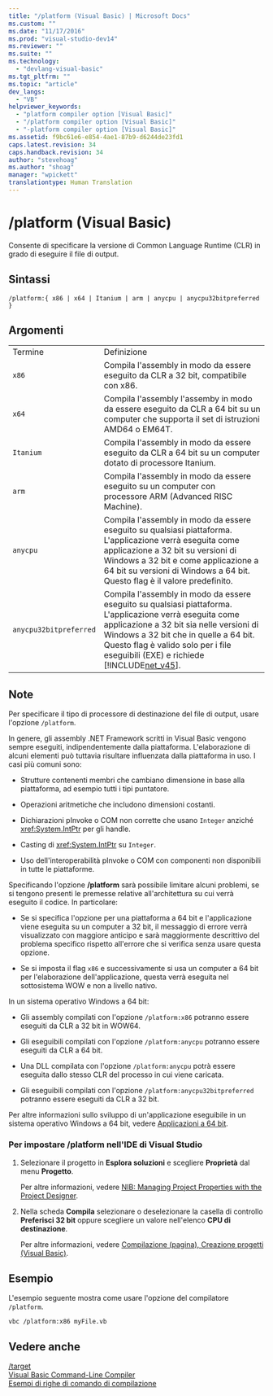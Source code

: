 ```yaml
---
title: "/platform (Visual Basic) | Microsoft Docs"
ms.custom: ""
ms.date: "11/17/2016"
ms.prod: "visual-studio-dev14"
ms.reviewer: ""
ms.suite: ""
ms.technology: 
  - "devlang-visual-basic"
ms.tgt_pltfrm: ""
ms.topic: "article"
dev_langs: 
  - "VB"
helpviewer_keywords: 
  - "platform compiler option [Visual Basic]"
  - "/platform compiler option [Visual Basic]"
  - "-platform compiler option [Visual Basic]"
ms.assetid: f9bc61e6-e854-4ae1-87b9-d6244de23fd1
caps.latest.revision: 34
caps.handback.revision: 34
author: "stevehoag"
ms.author: "shoag"
manager: "wpickett"
translationtype: Human Translation
---
```

# /platform (Visual Basic)
Consente di specificare la versione di Common Language Runtime \(CLR\) in grado di eseguire il file di output.  
  
## Sintassi  
  
```  
/platform:{ x86 | x64 | Itanium | arm | anycpu | anycpu32bitpreferred }  
```  
  
## Argomenti  
  
|||  
|-|-|  
|Termine|Definizione|  
|`x86`|Compila l'assembly in modo da essere eseguito da CLR a 32 bit, compatibile con x86.|  
|`x64`|Compila l'assembly l'assemby in modo da essere eseguito da CLR a 64 bit su un computer che supporta il set di istruzioni AMD64 o EM64T.|  
|`Itanium`|Compila l'assembly in modo da essere eseguito da CLR a 64 bit su un computer dotato di processore Itanium.|  
|`arm`|Compila l'assembly in modo da essere eseguito su un computer con processore ARM \(Advanced RISC Machine\).|  
|`anycpu`|Compila l'assembly in modo da essere eseguito su qualsiasi piattaforma.  L'applicazione verrà eseguita come applicazione a 32 bit su versioni di Windows a 32 bit e come applicazione a 64 bit su versioni di Windows a 64 bit.  Questo flag è il valore predefinito.|  
|`anycpu32bitpreferred`|Compila l'assembly in modo da essere eseguito su qualsiasi piattaforma.  L'applicazione verrà eseguita come applicazione a 32 bit sia nelle versioni di Windows a 32 bit che in quelle a 64 bit.  Questo flag è valido solo per i file eseguibili \(EXE\) e richiede [!INCLUDE[net_v45](../../../visual-basic/reference/command-line-compiler/includes/net_v45_md.md)].|  
  
## Note  
 Per specificare il tipo di processore di destinazione del file di output, usare l'opzione `/platform`.  
  
 In genere, gli assembly .NET Framework scritti in Visual Basic vengono sempre eseguiti, indipendentemente dalla piattaforma.  L'elaborazione di alcuni elementi può tuttavia risultare influenzata dalla piattaforma in uso.  I casi più comuni sono:  
  
-   Strutture contenenti membri che cambiano dimensione in base alla piattaforma, ad esempio tutti i tipi puntatore.  
  
-   Operazioni aritmetiche che includono dimensioni costanti.  
  
-   Dichiarazioni pInvoke o COM non corrette che usano `Integer` anziché <xref:System.IntPtr> per gli handle.  
  
-   Casting di <xref:System.IntPtr> su `Integer`.  
  
-   Uso dell'interoperabilità pInvoke o COM con componenti non disponibili in tutte le piattaforme.  
  
 Specificando l'opzione **\/platform** sarà possibile limitare alcuni problemi, se si tengono presenti le premesse relative all'architettura su cui verrà eseguito il codice.  In particolare:  
  
-   Se si specifica l'opzione per una piattaforma a 64 bit e l'applicazione viene eseguita su un computer a 32 bit, il messaggio di errore verrà visualizzato con maggiore anticipo e sarà maggiormente descrittivo del problema specifico rispetto all'errore che si verifica senza usare questa opzione.  
  
-   Se si imposta il flag `x86` e successivamente si usa un computer a 64 bit per l'elaborazione dell'applicazione, questa verrà eseguita nel sottosistema WOW e non a livello nativo.  
  
 In un sistema operativo Windows a 64 bit:  
  
-   Gli assembly compilati con l'opzione `/platform:x86` potranno essere eseguiti da CLR a 32 bit in WOW64.  
  
-   Gli eseguibili compilati con l'opzione `/platform:anycpu` potranno essere eseguiti da CLR a 64 bit.  
  
-   Una DLL compilata con l'opzione `/platform:anycpu` potrà essere eseguita dallo stesso CLR del processo in cui viene caricata.  
  
-   Gli eseguibili compilati con l'opzione `/platform:anycpu32bitpreferred` potranno essere eseguiti da CLR a 32 bit.  
  
 Per altre informazioni sullo sviluppo di un'applicazione eseguibile in un sistema operativo Windows a 64 bit, vedere [Applicazioni a 64 bit](../Topic/64-bit%20Applications.md).  
  
### Per impostare \/platform nell'IDE di Visual Studio  
  
1.  Selezionare il progetto in **Esplora soluzioni** e scegliere **Proprietà** dal menu **Progetto**.  
  
     Per altre informazioni, vedere [NIB: Managing Project Properties with the Project Designer](http://msdn.microsoft.com/it-it/983f3c18-832f-4666-afec-74b716ff3e0e).  
  
2.  Nella scheda **Compila** selezionare o deselezionare la casella di controllo **Preferisci 32 bit** oppure scegliere un valore nell'elenco **CPU di destinazione**.  
  
     Per altre informazioni, vedere [Compilazione \(pagina\), Creazione progetti \(Visual Basic\)](/visual-studio/ide/reference/compile-page-project-designer-visual-basic).  
  
## Esempio  
 L'esempio seguente mostra come usare l'opzione del compilatore `/platform`.  
  
```  
vbc /platform:x86 myFile.vb  
```  
  
## Vedere anche  
 [\/target](../../../visual-basic/reference/command-line-compiler/target.md)   
 [Visual Basic Command\-Line Compiler](../../../visual-basic/reference/command-line-compiler/index.md)   
 [Esempi di righe di comando di compilazione](../../../visual-basic/reference/command-line-compiler/sample-compilation-command-lines.md)